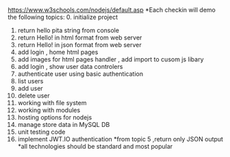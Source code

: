 https://www.w3schools.com/nodejs/default.asp
*Each checkin will demo the following topics:
0. initialize project
1. return hello pita string from console
2. return Hello! in html format from web server
3. return Hello! in json format  from web server
4. add login , home html pages 
5. add images for html pages handler , add import to cusom js libary
6. add login , show user data controlers 
7. authenticate user using basic authentication
8. list users
9. add user
10. delete user
11. working with file system
12. working with modules
13. hosting options for nodejs
14. manage store data in MySQL DB
15. unit testing code
16. implement JWT.IO authentication 
*from topic 5 ,return only JSON output
*all technologies should be standard and most popular